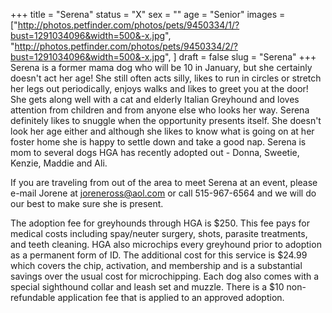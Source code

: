 +++
title = "Serena"
status = "X"
sex = ""
age = "Senior"
images = ["http://photos.petfinder.com/photos/pets/9450334/1/?bust=1291034096&width=500&-x.jpg",
"http://photos.petfinder.com/photos/pets/9450334/2/?bust=1291034096&width=500&-x.jpg",
]
draft = false
slug = "Serena"
+++
Serena is a former mama dog who will be 10 in January, but she certainly doesn't act her age!  She still often acts silly, likes to run in circles or stretch her legs out periodically, enjoys walks and likes to greet you at the door!  She gets along well with a cat and elderly Italian Greyhound and loves attention from children and from anyone else who looks her way. Serena definitely likes to snuggle when the opportunity presents itself.  She doesn't look her age either and although she likes to know what is going on at her foster home she is happy to settle down and take a good nap.  Serena is mom to several dogs HGA has recently adopted out - Donna, Sweetie, Kenzie, Maddie and Ali.


  If you are traveling from out of the area to meet Serena at an event, please e-mail Jorene at joreneross@aol.com or call 515-967-6564 and we will do our best to make sure she is present.

The adoption fee for greyhounds through HGA is $250. This fee pays for medical costs including spay/neuter surgery, shots, parasite treatments, and teeth cleaning.  HGA also microchips every greyhound prior to adoption as a permanent form of ID.  The additional cost for this service is $24.99 which covers the chip, activation, and membership and is a substantial savings over the usual cost for microchipping.  Each dog also comes with a special sighthound collar and leash set and muzzle. There is a $10 non-refundable application fee that is applied to an approved adoption.
